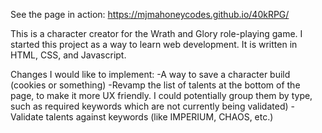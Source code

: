 See the page in action: https://mjmahoneycodes.github.io/40kRPG/

This is a character creator for the Wrath and Glory role-playing game. I started this project as a way to learn web development. It is written in HTML, CSS, and Javascript. 

Changes I would like to implement:
-A way to save a character build (cookies or something)
-Revamp the list of talents at the bottom of the page, to make it more UX friendly. I could potentially group them by type, such as required keywords
which are not currently being validated)
-Validate talents against keywords (like IMPERIUM, CHAOS, etc.) 
